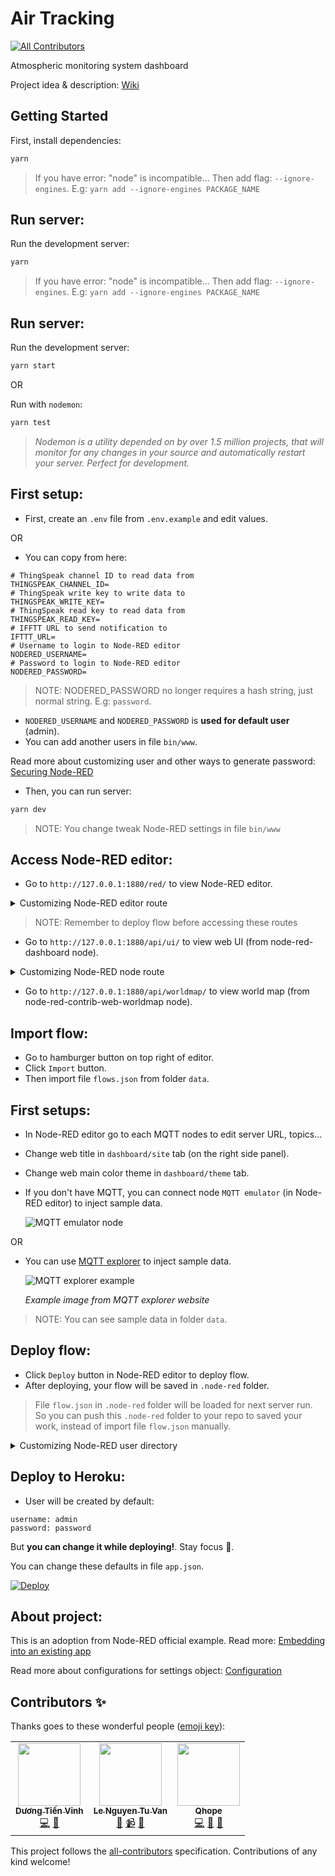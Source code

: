 # Air Tracking
<!-- ALL-CONTRIBUTORS-BADGE:START - Do not remove or modify this section -->
[![All Contributors](https://img.shields.io/badge/all_contributors-3-orange.svg?style=flat-square)](#contributors-)
<!-- ALL-CONTRIBUTORS-BADGE:END -->

Atmospheric monitoring system dashboard

Project idea & description: [Wiki](https://github.com/DuckyMomo20012/air-tracking/wiki)

## Getting Started

First, install dependencies:

```bash
yarn
```

> If you have error: "node" is incompatible... Then add flag:
> `--ignore-engines`. E.g: `yarn add --ignore-engines PACKAGE_NAME`

## Run server:

Run the development server:

```bash
yarn
```

> If you have error: "node" is incompatible... Then add flag:
> `--ignore-engines`. E.g: `yarn add --ignore-engines PACKAGE_NAME`

## Run server:

Run the development server:

```bash
yarn start
```

OR

Run with `nodemon`:

```bash
yarn test
```

> *Nodemon is a utility depended on by over 1.5 million projects, that will
> monitor for any changes in your source and automatically restart your server.
> Perfect for development.*

## First setup:

- First, create an `.env` file from `.env.example` and edit values.

OR

- You can copy from here:

```text
# ThingSpeak channel ID to read data from
THINGSPEAK_CHANNEL_ID=
# ThingSpeak write key to write data to
THINGSPEAK_WRITE_KEY=
# ThingSpeak read key to read data from
THINGSPEAK_READ_KEY=
# IFFTT URL to send notification to
IFTTT_URL=
# Username to login to Node-RED editor
NODERED_USERNAME=
# Password to login to Node-RED editor
NODERED_PASSWORD=
```

> NOTE: NODERED_PASSWORD no longer requires a hash string, just normal string.
> E.g: `password`.

- `NODERED_USERNAME` and `NODERED_PASSWORD` is **used for default user** (admin).
- You can add another users in file `bin/www`.

Read more about customizing user and other ways to generate password: [Securing Node-RED](https://nodered.org/docs/user-guide/runtime/securing-node-red#editor--admin-api-security)

- Then, you can run server:
```bash
yarn dev
```

> NOTE: You change tweak Node-RED settings in file `bin/www`

## Access Node-RED editor:

- Go to `http://127.0.0.1:1880/red/` to view Node-RED editor.

<details>
<summary>Customizing Node-RED editor route</summary>

```javascript
// bin/www
const settings = {
  httpAdminRoot: '/editor',
  ...
};
```

</details>

> NOTE: Remember to deploy flow before accessing these routes

- Go to `http://127.0.0.1:1880/api/ui/` to view web UI (from
  node-red-dashboard node).

<details>
<summary>Customizing Node-RED node route</summary>

```javascript
// bin/www
const settings = {
  httpNodeRoot: '/',
  ...
};
```

</details>

- Go to `http://127.0.0.1:1880/api/worldmap/` to view world map (from
  node-red-contrib-web-worldmap node).

## Import flow:

- Go to hamburger button on top right of editor.
- Click `Import` button.
- Then import file `flows.json` from folder `data`.

## First setups:

- In Node-RED editor go to each MQTT nodes to edit server URL, topics...
- Change web title in `dashboard/site` tab (on the right side panel).
- Change web main color theme in `dashboard/theme` tab.
- If you don't have MQTT, you can connect node `MQTT emulator` (in Node-RED editor) to inject
  sample data.

  ![MQTT emulator node](https://user-images.githubusercontent.com/64480713/170508485-fbb7128b-c0d4-4ebf-97a5-1fbfb8151d4e.png)

OR
- You can use [MQTT explorer](http://mqtt-explorer.com/) to inject sample
  data.

  ![MQTT explorer example](https://user-images.githubusercontent.com/64480713/170509148-d8d65312-feff-488d-a076-c61dd0fb3b0b.png)

  *Example image from MQTT explorer website*

> NOTE: You can see sample data in folder `data`.


## Deploy flow:

- Click `Deploy` button in Node-RED editor to deploy flow.
- After deploying, your flow will be saved in `.node-red` folder.

> File `flow.json` in `.node-red` folder will be loaded for next server run. So
> you can push this `.node-red` folder to your repo to saved your work, instead
> of import file `flow.json` manually.

<details>
<summary>Customizing Node-RED user directory</summary>

```javascript
// bin/www
const settings = {
  userDir: './.node-red-store', // relative to root folder, default $HOME/.node-red
  ...
};
```

</details>

## Deploy to Heroku:

- User will be created by default:

```
username: admin
password: password
```

But **you can change it while deploying!**. Stay focus 👀.

You can change these defaults in file `app.json`.

[![Deploy](https://www.herokucdn.com/deploy/button.svg)](https://heroku.com/deploy)

## About project:

This is an adoption from Node-RED official example.
Read more: [Embedding into an existing app](https://nodered.org/docs/user-guide/runtime/embedding)

Read more about configurations for settings object: [Configuration](https://nodered.org/docs/user-guide/runtime/configuration)

## Contributors ✨

Thanks goes to these wonderful people ([emoji key](https://allcontributors.org/docs/en/emoji-key)):

<!-- ALL-CONTRIBUTORS-LIST:START - Do not remove or modify this section -->
<!-- prettier-ignore-start -->
<!-- markdownlint-disable -->
<table>
  <tr>
    <td align="center"><a href="https://github.com/DuckyMomo20012"><img src="https://avatars.githubusercontent.com/u/64480713?v=4?s=100" width="100px;" alt=""/><br /><sub><b>Dương Tiến Vinh</b></sub></a><br /><a href="https://github.com/DuckyMomo20012/air-tracking/commits?author=DuckyMomo20012" title="Code">💻</a> <a href="https://github.com/DuckyMomo20012/air-tracking/commits?author=DuckyMomo20012" title="Documentation">📖</a></td>
    <td align="center"><a href="https://www.instagram.com/tusva_16/"><img src="https://avatars.githubusercontent.com/u/70436051?v=4?s=100" width="100px;" alt=""/><br /><sub><b>Le Nguyen Tu Van</b></sub></a><br /><a href="#design-lntvan166" title="Design">🎨</a> <a href="#video-lntvan166" title="Videos">📹</a> <a href="https://github.com/DuckyMomo20012/air-tracking/commits?author=lntvan166" title="Documentation">📖</a></td>
    <td align="center"><a href="https://github.com/Qhope"><img src="https://avatars.githubusercontent.com/u/68414039?v=4?s=100" width="100px;" alt=""/><br /><sub><b>Qhope</b></sub></a><br /><a href="https://github.com/DuckyMomo20012/air-tracking/commits?author=Qhope" title="Code">💻</a> <a href="#design-Qhope" title="Design">🎨</a> <a href="https://github.com/DuckyMomo20012/air-tracking/commits?author=Qhope" title="Documentation">📖</a></td>
  </tr>
</table>

<!-- markdownlint-restore -->
<!-- prettier-ignore-end -->

<!-- ALL-CONTRIBUTORS-LIST:END -->

This project follows the [all-contributors](https://github.com/all-contributors/all-contributors) specification. Contributions of any kind welcome!

